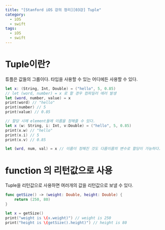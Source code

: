 ```yaml
---
title: "[Stanford iOS 강의 정리][03강] Tuple"
category:
  - iOS
  - swift
tags: 
  - iOS
  - swift
---
```


# Tuple이란?

튜플은 값들의 그룹이다.
타입을 사용할 수 있는 어디에든 사용할 수 있다.

```swift
let x: (String, Int, Double) = ("hello", 5, 0.85)
// let (word, number) = x 로 할 경우 컴파일러 에러 발생
let (word, number, value) = x
print(word) // "hello"
print(number) // 5
print(value) // 0.85

// 할당 시에 element들에 이름을 정해줄 수 있다.
let x (w: String, i: Int, v:Double) = ("hello", 5, 0.85)
print(x.w) // "hello"
print(x.i) // 5
print(x.v) // 0.85

let (wrd, num, val) = x // 이름이 정해진 것도 다름이름의 변수로 할당이 가능하다.
```

# function 의 리턴값으로 사용

Tuple을 리턴값으로 사용하면 여러개의 값을 리턴값으로 보낼 수 있다.

```swift
func getSize() -> (weight: Double, height: Double) {
    return (250, 80)
}

let x = getSize()
print("weight is \(x.weight)") // weight is 250
print("height is \(getSize().height)") // height is 80
```